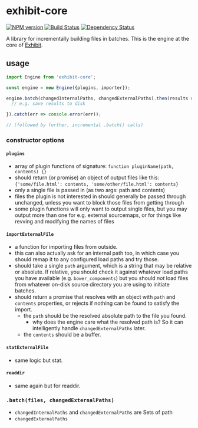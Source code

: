 # exhibit-core

[![NPM version][npm-image]][npm-url] [![Build Status][travis-image]][travis-url] [![Dependency Status][depstat-image]][depstat-url]

A library for incrementally building files in batches. This is the engine at the core of [Exhibit](https://github.com/exhibitjs/exhibit).


## usage

```js
import Engine from 'exhibit-core';

const engine = new Engine({plugins, importer});

engine.batch(changedInternalPaths, changedExternalPaths).then(results => {
  // e.g. save results to disk

}).catch(err => console.error(err));

// (followed by further, incremental .batch() calls)
```

### constructor options

#### `plugins`

- array of plugin functions of signature: `function pluginName(path, contents) {}`
- should return (or promise) an object of output files like this:
  `{'some/file.html': contents, 'some/other/file.html': contents}`
- only a single file is passed in (as two args: path and contents)
- files the plugin is not interested in should generally be passed through unchanged, unless you want to block those files from getting through
- some plugin functions will only want to output single files, but you may output more than one for e.g. external sourcemaps, or for things like revving and modifying the names of files


#### `importExternalFile`

- a function for importing files from outside.
- this can also actually ask for an internal path too, in which case you should remap it to any configured load paths and try those.
- should take a single `path` argument, which is a string that may be relative or absolute. If relative, you should check it against whatever load paths you have available (e.g. `bower_components`) but you should *not* load files from whatever on-disk source directory you are using to initiate batches.
- should return a promise that resolves with an object with `path` and `contents` properties, or rejects if nothing can be found to satisfy the import.
  - the `path` should be the resolved absolute path to the file you found.
    - why does the engine care what the resolved path is? So it can intelligently handle `changedExternalPaths` later.
  - the `contents` should be a buffer.

#### `statExternalFile`
- same logic but stat.

#### `readdir`
- same again but for readdir.


### `.batch(files, changedExternalPaths)`

- `changedInternalPaths` and `changedExternalPaths` are Sets of path
- `changedExternalPaths`

<!-- badge URLs -->
[npm-url]: https://npmjs.org/package/exhibit-js
[npm-image]: https://img.shields.io/npm/v/exhibit-js.svg?style=flat-square

[travis-url]: http://travis-ci.org/exhibitjs/core
[travis-image]: https://img.shields.io/travis/exhibitjs/core.svg?style=flat-square

[depstat-url]: https://david-dm.org/exhibitjs/core
[depstat-image]: https://img.shields.io/david/exhibitjs/core.svg?style=flat-square

